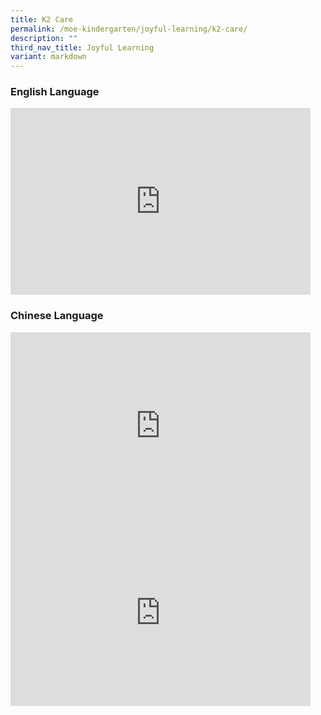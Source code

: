 ```yaml
---
title: K2 Care
permalink: /moe-kindergarten/joyful-learning/k2-care/
description: ""
third_nav_title: Joyful Learning
variant: markdown
---
```

### English Language

<iframe allowfullscreen="true" height="299" width="480" frameborder="0" src="https://docs.google.com/presentation/d/e/2PACX-1vSVn5Ii7Y2vH7RE3JeUA91xSx8feicgT-GWKv4ANjrk0jgKvatNFKCxMIUj1w90Ri0d8uU6tFy3S2w-/embed?start=true&amp;loop=true&amp;delayms=3000"></iframe>

### Chinese Language
<iframe allowfullscreen="true" height="299" width="480" frameborder="0" src="https://docs.google.com/presentation/d/e/2PACX-1vQKs6v_oX1oxUt45ZhOFJ25SqBTsNY1H0XG9j_m4pHgVQomE9FhdcoIcwe5baHJXijvXBdMSnSeYB_j/embed?start=true&amp;loop=true&amp;delayms=3000"></iframe>
<br>
<iframe allowfullscreen="true" height="299" width="480" frameborder="0" src="https://docs.google.com/presentation/d/e/2PACX-1vReE-YD4k74Atiu_T3HC10utkV9pjnYAt7Q2RTvpeEX2Jtsq1kl_paS04pURFW2fNOVXcYrKhfMkXI7/embed?start=true&amp;loop=true&amp;delayms=3000"></iframe>